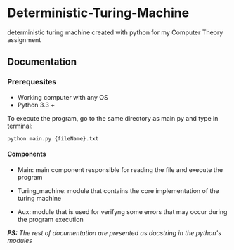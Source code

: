 # Deterministic-Turing-Machine
deterministic turing machine created with python for my Computer Theory assignment 

## Documentation

### Prerequesites

* Working computer with any OS
* Python 3.3 +

To execute the program, go to the same directory as main.py and type in terminal:
```
python main.py {fileName}.txt
```
#### Components

* Main: main component responsible for reading the file and execute the program

* Turing_machine: module that contains the core implementation of the turing machine

* Aux: module that is used for verifyng some errors that may occur during the program execution





_**PS:** The rest of documentation are presented as docstring in the python's modules_ 
